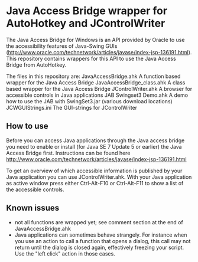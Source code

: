 # Java Access Bridge wrapper for AutoHotkey and JControlWriter #

The Java Access Bridge for Windows is an API provided by Oracle to use the accessibility features of Java-Swing GUIs (http://www.oracle.com/technetwork/articles/javase/index-jsp-136191.html). This repository contains wrappers for this API to use the Java Access Bridge from AutoHotkey.

The files in this repository are:
JavaAccessBridge.ahk		A function based wrapper for the Java Access Bridge
JavaAccessBridge_class.ahk	A class based wrapper for the Java Access Bridge
JControlWriter.ahk			A browser for accessible controls in Java applications
JAB Swingset3 Demo.ahk		A demo how to use the JAB with SwingSet3.jar (various download locations)
JCWGUIStrings.ini			The GUI-strings for JControlWriter


## How to use ##

Before you can access Java applications through the Java access bridge you need to enable or install (for Java SE 7 Update 5 or earlier) the Java Access Bridge first. Instructions can be found here
http://www.oracle.com/technetwork/articles/javase/index-jsp-136191.html

To get an overview of which accessible information is published by your Java application you can use JControlWriter.ahk. With your Java application as active window press either Ctrl-Alt-F10 or Ctrl-Alt-F11 to show a list of the accessible controls.


## Known issues ##

- not all functions are wrapped yet; see comment section at the end of JavaAccessBridge.ahk
- Java applications can sometimes behave strangely. For instance when you use an action to call a function that opens a dialog, this call may not return until the dialog is closed again, effectively freezing your script. Use the "left click" action in those cases.

